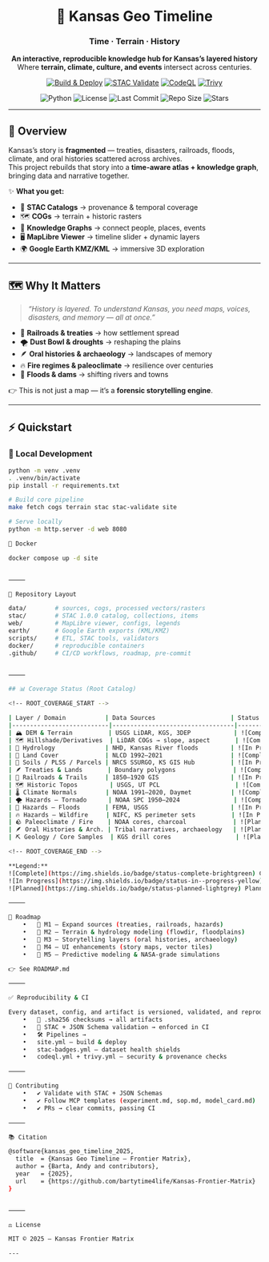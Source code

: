 <div align="center">

# 🌾 Kansas Geo Timeline  
### **Time · Terrain · History**

**An interactive, reproducible knowledge hub for Kansas’s layered history**  
Where **terrain, climate, culture, and events** intersect across centuries.

[![Build & Deploy](https://github.com/bartytime4life/Kansas-Frontier-Matrix/actions/workflows/site.yml/badge.svg)](https://github.com/bartytime4life/Kansas-Frontier-Matrix/actions/workflows/site.yml)
[![STAC Validate](https://github.com/bartytime4life/Kansas-Frontier-Matrix/actions/workflows/stac-badges.yml/badge.svg)](https://github.com/bartytime4life/Kansas-Frontier-Matrix/actions/workflows/stac-badges.yml)
[![CodeQL](https://github.com/bartytime4life/Kansas-Frontier-Matrix/actions/workflows/codeql.yml/badge.svg)](https://github.com/bartytime4life/Kansas-Frontier-Matrix/actions/workflows/codeql.yml)
[![Trivy](https://github.com/bartytime4life/Kansas-Frontier-Matrix/actions/workflows/trivy.yml/badge.svg)](https://github.com/bartytime4life/Kansas-Frontier-Matrix/actions/workflows/trivy.yml)

![Python](https://img.shields.io/badge/python-3.10%2B-blue.svg?logo=python)
![License](https://img.shields.io/github/license/bartytime4life/Kansas-Frontier-Matrix)
![Last Commit](https://img.shields.io/github/last-commit/bartytime4life/Kansas-Frontier-Matrix)
![Repo Size](https://img.shields.io/github/repo-size/bartytime4life/Kansas-Frontier-Matrix)
![Stars](https://img.shields.io/github/stars/bartytime4life/Kansas-Frontier-Matrix?style=social)

</div>

---

## 🚀 Overview

Kansas’s story is **fragmented** — treaties, disasters, railroads, floods, climate, and oral histories scattered across archives.  
This project rebuilds that story into a **time-aware atlas + knowledge graph**, bringing data and narrative together.

✨ **What you get:**
- 📂 **STAC Catalogs** → provenance & temporal coverage  
- 🗺️ **COGs** → terrain + historic rasters  
- 🧩 **Knowledge Graphs** → connect people, places, events  
- 🖥️ **MapLibre Viewer** → timeline slider + dynamic layers  
- 🌍 **Google Earth KMZ/KML** → immersive 3D exploration  

---

## 🗺 Why It Matters

> *“History is layered. To understand Kansas, you need maps, voices, disasters, and memory — all at once.”*

- 🚂 **Railroads & treaties** → how settlement spread  
- 🌪 **Dust Bowl & droughts** → reshaping the plains  
- 🪶 **Oral histories & archaeology** → landscapes of memory  
- 🔥 **Fire regimes & paleoclimate** → resilience over centuries  
- 🌊 **Floods & dams** → shifting rivers and towns  

👉 This is not just a map — it’s a **forensic storytelling engine**.

---

## ⚡ Quickstart

### 🐍 Local Development

```bash
python -m venv .venv
. .venv/bin/activate
pip install -r requirements.txt

# Build core pipeline
make fetch cogs terrain stac stac-validate site

# Serve locally
python -m http.server -d web 8080

🐳 Docker

docker compose up -d site


⸻

📂 Repository Layout

data/        # sources, cogs, processed vectors/rasters
stac/        # STAC 1.0.0 catalog, collections, items
web/         # MapLibre viewer, configs, legends
earth/       # Google Earth exports (KML/KMZ)
scripts/     # ETL, STAC tools, validators
docker/      # reproducible containers
.github/     # CI/CD workflows, roadmap, pre-commit


⸻

## 📊 Coverage Status (Root Catalog)

<!-- ROOT_COVERAGE_START -->

| Layer / Domain           | Data Sources                     | Status |
|---------------------------|----------------------------------|--------|
| 🏔 DEM & Terrain          | USGS LiDAR, KGS, 3DEP            | ![Complete](https://img.shields.io/badge/status-complete-brightgreen) |
| 🗺 Hillshade/Derivatives  | LiDAR COGs → slope, aspect       | ![Complete](https://img.shields.io/badge/status-complete-brightgreen) |
| 🌊 Hydrology              | NHD, Kansas River floods         | ![In Progress](https://img.shields.io/badge/status-in--progress-yellow) |
| 🌱 Land Cover             | NLCD 1992–2021                   | ![Complete](https://img.shields.io/badge/status-complete-brightgreen) |
| 🧭 Soils / PLSS / Parcels | NRCS SSURGO, KS GIS Hub          | ![In Progress](https://img.shields.io/badge/status-in--progress-yellow) |
| 🪶 Treaties & Lands       | Boundary polygons                | ![Complete](https://img.shields.io/badge/status-complete-brightgreen) |
| 🚂 Railroads & Trails     | 1850–1920 GIS                    | ![In Progress](https://img.shields.io/badge/status-in--progress-yellow) |
| 🗺 Historic Topos         | USGS, UT PCL                     | ![Complete](https://img.shields.io/badge/status-complete-brightgreen) |
| 🌡 Climate Normals        | NOAA 1991–2020, Daymet           | ![Complete](https://img.shields.io/badge/status-complete-brightgreen) |
| 🌪 Hazards — Tornado      | NOAA SPC 1950–2024               | ![Complete](https://img.shields.io/badge/status-complete-brightgreen) |
| 🌊 Hazards — Floods       | FEMA, USGS                       | ![In Progress](https://img.shields.io/badge/status-in--progress-yellow) |
| 🔥 Hazards — Wildfire     | NIFC, KS perimeter sets          | ![In Progress](https://img.shields.io/badge/status-in--progress-yellow) |
| 🪨 Paleoclimate / Fire    | NOAA cores, charcoal             | ![Planned](https://img.shields.io/badge/status-planned-lightgrey) |
| 🪶 Oral Histories & Arch. | Tribal narratives, archaeology   | ![Planned](https://img.shields.io/badge/status-planned-lightgrey) |
| ⛏ Geology / Core Samples  | KGS drill cores                  | ![Planned](https://img.shields.io/badge/status-planned-lightgrey) |

<!-- ROOT_COVERAGE_END -->

**Legend:**  
![Complete](https://img.shields.io/badge/status-complete-brightgreen) Complete ·  
![In Progress](https://img.shields.io/badge/status-in--progress-yellow) In Progress ·  
![Planned](https://img.shields.io/badge/status-planned-lightgrey) Planned

⸻

🎯 Roadmap
	•	📌 M1 — Expand sources (treaties, railroads, hazards)
	•	📌 M2 — Terrain & hydrology modeling (flowdir, floodplains)
	•	📌 M3 — Storytelling layers (oral histories, archaeology)
	•	📌 M4 — UI enhancements (story maps, vector tiles)
	•	📌 M5 — Predictive modeling & NASA-grade simulations

👉 See ROADMAP.md

⸻

✅ Reproducibility & CI

Every dataset, config, and artifact is versioned, validated, and reproducible.
	•	🔐 .sha256 checksums → all artifacts
	•	📏 STAC + JSON Schema validation → enforced in CI
	•	🛠 Pipelines →
	•	site.yml — build & deploy
	•	stac-badges.yml — dataset health shields
	•	codeql.yml + trivy.yml — security & provenance checks

⸻

🤝 Contributing
	•	✔️ Validate with STAC + JSON Schemas
	•	✔️ Follow MCP templates (experiment.md, sop.md, model_card.md)
	•	✔️ PRs → clear commits, passing CI

⸻

📚 Citation

@software{kansas_geo_timeline_2025,
  title  = {Kansas Geo Timeline — Frontier Matrix},
  author = {Barta, Andy and contributors},
  year   = {2025},
  url    = {https://github.com/bartytime4life/Kansas-Frontier-Matrix}
}


⸻

⚖️ License

MIT © 2025 — Kansas Frontier Matrix

---
